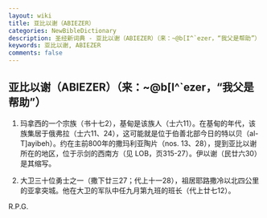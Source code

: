 ```yaml
---
layout: wiki
title: 亚比以谢（ABIEZER）
categories: NewBibleDictionary
description: 圣经新词典 - 亚比以谢（ABIEZER）（来：~@b[I^`ezer，“我父是帮助”）
keywords: 亚比以谢, ABIEZER
comments: false
---
```


## 亚比以谢（ABIEZER）（来：~@b[I^`ezer，“我父是帮助”）

1. 玛拿西的一个宗族（书十七2），基甸是该族人（士六11）。在基甸的年代，该族集居于俄弗拉（士六11、24），这可能就是位于伯善北部今日的特以贝（al-T]ayibeh）。约在主前800年的撒玛利亚陶片（nos. 13、28），提到亚比以谢所在的地区，位于示剑的西南方（见 LOB，页315-27）。伊以谢（民廿六30）是其缩写。

2. 大卫三十位勇士之一（撒下廿三27；代上十一28），祖居耶路撒冷以北四公里的亚拿突城。他在大卫的军队中任九月第九班的班长（代上廿七12）。

R.P.G.








